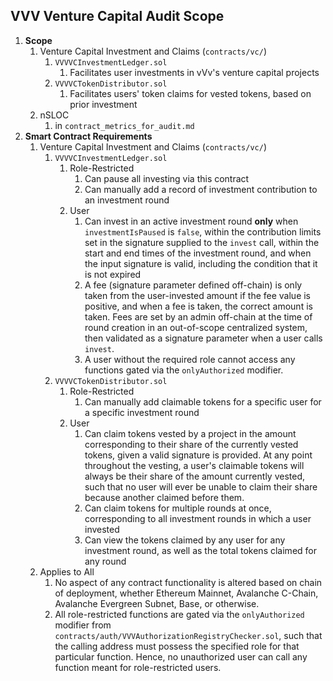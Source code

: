 ## VVV Venture Capital Audit Scope

1. **Scope** 
	1. Venture Capital Investment and Claims (`contracts/vc/`)
		1.  `VVVVCInvestmentLedger.sol`
			1. Facilitates user investments in vVv's venture capital projects
		2.  `VVVVCTokenDistributor.sol`
			1. Facilitates users' token claims for vested tokens, based on prior investment
	3. nSLOC
		1. in `contract_metrics_for_audit.md`
2. **Smart Contract Requirements**
	1. Venture Capital Investment and Claims (`contracts/vc/`)
		1. `VVVVCInvestmentLedger.sol`
			1. Role-Restricted
				1. Can pause all investing via this contract
				2. Can manually add a record of investment contribution to an investment round
			2. User
				1. Can invest in an active investment round **only** when `investmentIsPaused` is `false`, within the contribution limits set in the signature supplied to the `invest` call, within the start and end times of the investment round, and when the input signature is valid, including the condition that it is not expired
				2. A fee (signature parameter defined off-chain) is only taken from the user-invested amount if the fee value is positive, and when a fee is taken, the correct amount is taken. Fees are set by an admin off-chain at the time of round creation in an out-of-scope centralized system, then validated as a signature parameter when a user calls `invest`.
				3. A user without the required role cannot access any functions gated via the `onlyAuthorized` modifier.
		3.  `VVVVCTokenDistributor.sol`
			1. Role-Restricted
				1. Can manually add claimable tokens for a specific user for a specific investment round
			2. User
				1. Can claim tokens vested by a project in the amount corresponding to their share of the currently vested tokens, given a valid signature is provided. At any point throughout the vesting, a user's claimable tokens will always be their share of the amount currently vested, such that no user will ever be unable to claim their share because another claimed before them.
				2. Can claim tokens for multiple rounds at once, corresponding to all investment rounds in which a user invested
				3. Can view the tokens claimed by any user for any investment round, as well as the total tokens claimed for any round
	2. Applies to All
		1. No aspect of any contract functionality is altered based on chain of deployment, whether Ethereum Mainnet, Avalanche C-Chain, Avalanche Evergreen Subnet, Base, or otherwise.
		2. All role-restricted functions are gated via the `onlyAuthorized` modifier from `contracts/auth/VVVAuthorizationRegistryChecker.sol`, such that the calling address must possess the specified role for that particular function. Hence, no unauthorized user can call any function meant for role-restricted users.
